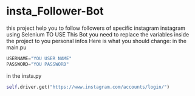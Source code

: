 # insta_Follower-Bot
this project help you to follow followers of specific instagram instagram using Selenium
 TO USE This Bot 
 you need to replace the variables inside the project to you personal infos
Here is what you should change:
in the main.pu
```python
USERNAME="YOU USER NAME"
PASSWORD="YOU PASSWORD"
```

in the insta.py
```python
self.driver.get("https://www.instagram.com/accounts/login/")
```
